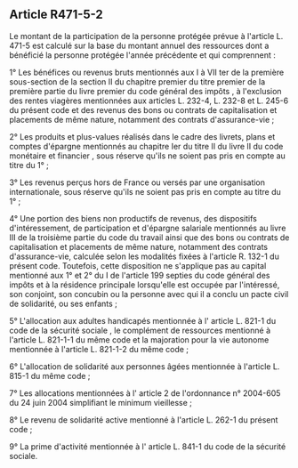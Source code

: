 ## Article R471-5-2

Le montant de la participation de la personne protégée prévue à l'article L. 471-5 est calculé sur la base du
montant annuel des ressources dont a bénéficié la personne protégée l'année précédente et qui comprennent :

1° Les bénéfices ou revenus bruts mentionnés aux I à VII ter de la première sous-section de la section II
du chapitre premier du titre premier de la première partie du livre premier du code général des impôts , à
l'exclusion des rentes viagères mentionnées aux articles L. 232-4, L. 232-8 et L. 245-6 du présent code et
des revenus des bons ou contrats de capitalisation et placements de même nature, notamment des contrats
d'assurance-vie ;

2° Les produits et plus-values réalisés dans le cadre des livrets, plans et comptes d'épargne mentionnés au
chapitre Ier du titre II du livre II du code monétaire et financier , sous réserve qu'ils ne soient pas pris en
compte au titre du 1° ;

3° Les revenus perçus hors de France ou versés par une organisation internationale, sous réserve qu'ils ne
soient pas pris en compte au titre du 1° ;

4° Une portion des biens non productifs de revenus, des dispositifs d'intéressement, de participation et
d'épargne salariale mentionnés au livre III de la troisième partie du code du travail ainsi que des bons ou
contrats de capitalisation et placements de même nature, notamment des contrats d'assurance-vie, calculée
selon les modalités fixées à l'article R. 132-1 du présent code. Toutefois, cette disposition ne s'applique pas
au capital mentionné aux 1° et 2° du I de l'article 199 septies du code général des impôts et à la résidence
principale lorsqu'elle est occupée par l'intéressé, son conjoint, son concubin ou la personne avec qui il a
conclu un pacte civil de solidarité, ou ses enfants ;

5° L'allocation aux adultes handicapés mentionnée à l' article L. 821-1 du code de la sécurité sociale , le
complément de ressources mentionné à l'article L. 821-1-1 du même code et la majoration pour la vie
autonome mentionnée à l'article L. 821-1-2 du même code ;

6° L'allocation de solidarité aux personnes âgées mentionnée à l'article L. 815-1 du même code ;

7° Les allocations mentionnées à l' article 2 de l'ordonnance n° 2004-605 du 24 juin 2004 simplifiant le
minimum vieillesse ;

8° Le revenu de solidarité active mentionné à l'article L. 262-1 du présent code ;

9° La prime d'activité mentionnée à l' article L. 841-1 du code de la sécurité sociale.



